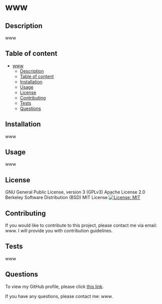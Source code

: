 # www

## Description
www

## Table of content

- [www](#www)
  - [Description](#description)
  - [Table of content](#table-of-content)
  - [Installation](#installation)
  - [Usage](#usage)
  - [License](#license)
  - [Contributing](#contributing)
  - [Tests](#tests)
  - [Questions](#questions)
  
## Installation

www

## Usage

www

## License  

GNU General Public License, version 3 (GPLv3)
Apache License 2.0
Berkeley Software Distribution (BSD)
MIT License
[![License: MIT](https://img.shields.io/badge/License-MIT-yellow.svg)](https://opensource.org/licenses/MIT)



## Contributing

If you would like to contribute to this project, please contact me via email: www.
I will provide you with contribution guidelines.

## Tests

www

## Questions
To view my GitHub profile, please click [this link](www).

If you have any questions, please contact me: www.


